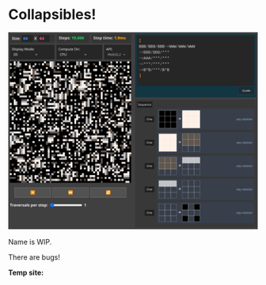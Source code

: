# Collapsibles!

![Screenshot of the website](static/showcase.png)

Name is WIP.

There are bugs!

**Temp site:** 
